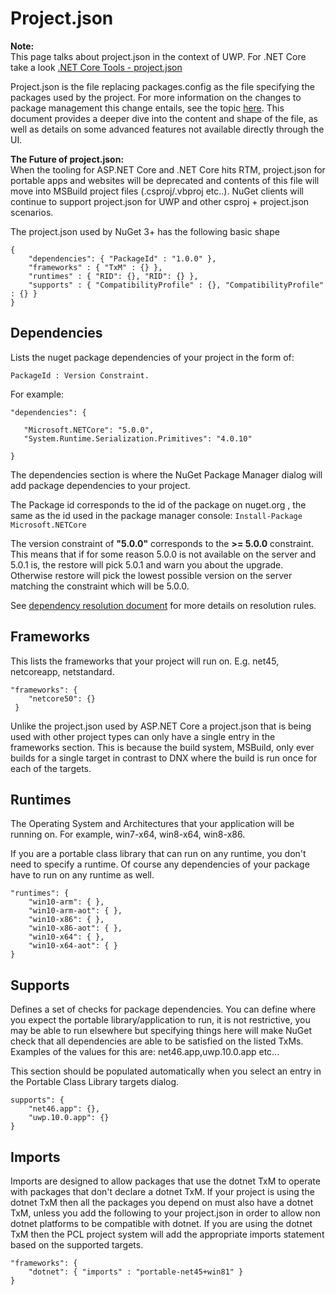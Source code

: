 # Project.json
<div class="block-callout-info">
    <strong>Note: </strong><br>
    This page talks about project.json in the context of UWP. For .NET Core take a look <a href="https://docs.microsoft.com/en-us/dotnet/articles/core/tools/project-json">.NET Core Tools - project.json</a>
</div>

Project.json is the file replacing packages.config as the file specifying the packages used by the project. For more information on the changes to package management this change entails, see the topic [here](project.json). This document provides a deeper dive into the content and shape of the file, as well as details on some advanced features not available directly through the UI. 

<div class="block-callout-info">
    <strong>The Future of project.json:</strong><br>
    When the tooling for ASP.NET Core and .NET Core hits RTM, project.json for portable apps and websites will be deprecated and contents of this file will move into MSBuild project files (.csproj/.vbproj etc..). NuGet clients will continue to support project.json for UWP and other csproj + project.json scenarios.
</div>

The project.json used by NuGet 3+ has the following basic shape 

    { 
        "dependencies": { "PackageId" : "1.0.0" }, 
        "frameworks" : { "TxM" : {} }, 
        "runtimes" : { "RID": {}, "RID": {} }, 
        "supports" : { "CompatibilityProfile" : {}, "CompatibilityProfile" : {} }    
    }
   
## Dependencies 

Lists the nuget package dependencies of your project in the form of: 

    PackageId : Version Constraint.  
    
For example: 

    "dependencies": { 
    
       "Microsoft.NETCore": "5.0.0", 
       "System.Runtime.Serialization.Primitives": "4.0.10" 
    
    } 

The dependencies section is where the NuGet Package Manager dialog will add package dependencies to your project. 

The Package id corresponds to the id of the package on nuget.org , the same as the id used in the package manager console: `Install-Package Microsoft.NETCore` 

The version constraint of **"5.0.0"** corresponds to the **>= 5.0.0** constraint. This means that if for some reason 5.0.0 is not available on the server and 5.0.1 is, the restore will pick 5.0.1 and warn you about the upgrade. Otherwise restore will pick the lowest possible version on the server matching the constraint which will be 5.0.0. 

See [dependency resolution document]() for more details on resolution rules. 

## Frameworks

This lists the frameworks that your project will run on. E.g. net45, netcoreapp, netstandard. 

    "frameworks": { 
        "netcore50": {}  
     } 

Unlike the project.json used by ASP.NET Core a project.json that is being used with other project types can only have a single entry in the frameworks section. This is because the build system, MSBuild, only ever builds for a single target in contrast to DNX where the build is run once for each of the targets. 

## Runtimes 

The Operating System and Architectures that your application will be running on. For example, win7-x64, win8-x64, win8-x86. 

If you are a portable class library that can run on any runtime, you don't need to specify a runtime. Of course any dependencies of your package have to run on any runtime as well. 

	"runtimes": { 
        "win10-arm": { }, 
	    "win10-arm-aot": { }, 
	    "win10-x86": { }, 
	    "win10-x86-aot": { }, 
	    "win10-x64": { }, 
	    "win10-x64-aot": { } 
	} 


## Supports 

Defines a set of checks for package dependencies. You can define where you expect the portable library/application to run, it is not restrictive, you may be able to run elsewhere but specifying things here will make NuGet check that all dependencies are able to be satisfied on the listed TxMs. Examples of the values for this are: net46.app,uwp.10.0.app etc...

This section should be populated automatically when you select an entry in the Portable Class Library targets dialog. 

	supports": { 
	    "net46.app": {}, 
	    "uwp.10.0.app": {} 
	} 

## Imports

Imports are designed to allow packages that use the dotnet TxM to operate with packages that don't declare a dotnet TxM. If your project is using the dotnet TxM then all the packages you depend on must also have a dotnet TxM, unless you add the following to your project.json in order to allow non dotnet platforms to be compatible with dotnet. If you are using the dotnet TxM then the PCL project system will add the appropriate imports statement based on the supported targets. 

	"frameworks": { 
    	"dotnet": { "imports" : "portable-net45+win81" } 
	} 